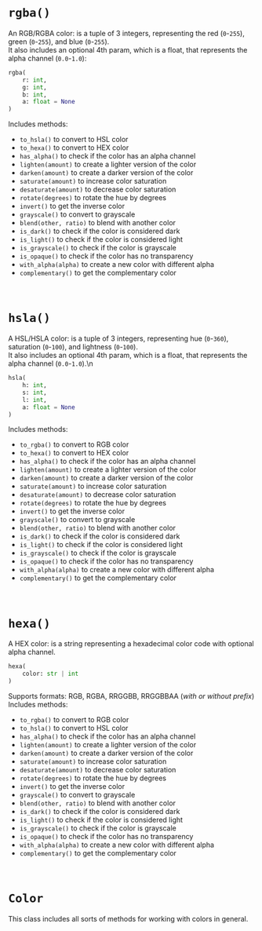 # `rgba()`

An RGB/RGBA color: is a tuple of 3 integers, representing the red (`0`-`255`), green (`0`-`255`), and blue (`0`-`255`).<br>
It also includes an optional 4th param, which is a float, that represents the alpha channel (`0.0`-`1.0`):
```python
rgba(
    r: int,
    g: int,
    b: int,
    a: float = None
)
```
Includes methods:
- `to_hsla()` to convert to HSL color
- `to_hexa()` to convert to HEX color
- `has_alpha()` to check if the color has an alpha channel
- `lighten(amount)` to create a lighter version of the color
- `darken(amount)` to create a darker version of the color
- `saturate(amount)` to increase color saturation
- `desaturate(amount)` to decrease color saturation
- `rotate(degrees)` to rotate the hue by degrees
- `invert()` to get the inverse color
- `grayscale()` to convert to grayscale
- `blend(other, ratio)` to blend with another color
- `is_dark()` to check if the color is considered dark
- `is_light()` to check if the color is considered light
- `is_grayscale()` to check if the color is grayscale
- `is_opaque()` to check if the color has no transparency
- `with_alpha(alpha)` to create a new color with different alpha
- `complementary()` to get the complementary color

<br>

# `hsla()`

A HSL/HSLA color: is a tuple of 3 integers, representing hue (`0`-`360`), saturation (`0`-`100`), and lightness (`0`-`100`).<br>
It also includes an optional 4th param, which is a float, that represents the alpha channel (`0.0`-`1.0`).\n
```python
hsla(
    h: int,
    s: int,
    l: int,
    a: float = None
)
```
Includes methods:
- `to_rgba()` to convert to RGB color
- `to_hexa()` to convert to HEX color
- `has_alpha()` to check if the color has an alpha channel
- `lighten(amount)` to create a lighter version of the color
- `darken(amount)` to create a darker version of the color
- `saturate(amount)` to increase color saturation
- `desaturate(amount)` to decrease color saturation
- `rotate(degrees)` to rotate the hue by degrees
- `invert()` to get the inverse color
- `grayscale()` to convert to grayscale
- `blend(other, ratio)` to blend with another color
- `is_dark()` to check if the color is considered dark
- `is_light()` to check if the color is considered light
- `is_grayscale()` to check if the color is grayscale
- `is_opaque()` to check if the color has no transparency
- `with_alpha(alpha)` to create a new color with different alpha
- `complementary()` to get the complementary color

<br>

# `hexa()`

A HEX color: is a string representing a hexadecimal color code with optional alpha channel.
```python
hexa(
    color: str | int
)
```
Supports formats: RGB, RGBA, RRGGBB, RRGGBBAA (*with or without prefix*)<br>
Includes methods:
- `to_rgba()` to convert to RGB color
- `to_hsla()` to convert to HSL color
- `has_alpha()` to check if the color has an alpha channel
- `lighten(amount)` to create a lighter version of the color
- `darken(amount)` to create a darker version of the color
- `saturate(amount)` to increase color saturation
- `desaturate(amount)` to decrease color saturation
- `rotate(degrees)` to rotate the hue by degrees
- `invert()` to get the inverse color
- `grayscale()` to convert to grayscale
- `blend(other, ratio)` to blend with another color
- `is_dark()` to check if the color is considered dark
- `is_light()` to check if the color is considered light
- `is_grayscale()` to check if the color is grayscale
- `is_opaque()` to check if the color has no transparency
- `with_alpha(alpha)` to create a new color with different alpha
- `complementary()` to get the complementary color

<br>

# `Color`

This class includes all sorts of methods for working with colors in general.<br>

<br>

### 